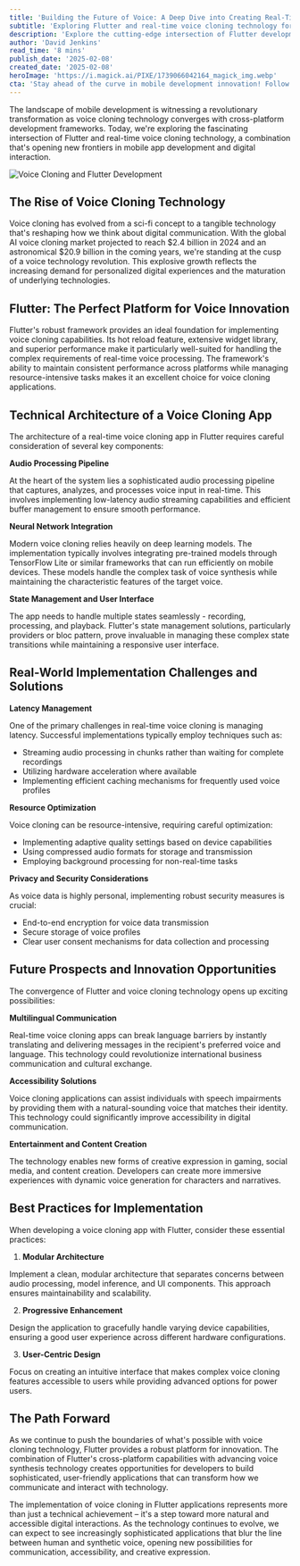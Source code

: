 ```yaml
---
title: 'Building the Future of Voice: A Deep Dive into Creating Real-Time Voice Cloning Apps with Flutter'
subtitle: 'Exploring Flutter and real-time voice cloning technology for next-gen mobile apps'
description: 'Explore the cutting-edge intersection of Flutter development and real-time voice cloning technology. Learn about the technical architecture, implementation challenges, and future possibilities of building sophisticated voice cloning applications that are transforming digital communication.'
author: 'David Jenkins'
read_time: '8 mins'
publish_date: '2025-02-08'
created_date: '2025-02-08'
heroImage: 'https://i.magick.ai/PIXE/1739066042164_magick_img.webp'
cta: 'Stay ahead of the curve in mobile development innovation! Follow us on LinkedIn for more in-depth technical insights and breakthrough developments in voice cloning technology.'
---
```


The landscape of mobile development is witnessing a revolutionary transformation as voice cloning technology converges with cross-platform development frameworks. Today, we're exploring the fascinating intersection of Flutter and real-time voice cloning technology, a combination that's opening new frontiers in mobile app development and digital interaction.

![Voice Cloning and Flutter Development](https://i.magick.ai/PIXE/1739066042167_magick_img.webp)

## The Rise of Voice Cloning Technology

Voice cloning has evolved from a sci-fi concept to a tangible technology that's reshaping how we think about digital communication. With the global AI voice cloning market projected to reach $2.4 billion in 2024 and an astronomical $20.9 billion in the coming years, we're standing at the cusp of a voice technology revolution. This explosive growth reflects the increasing demand for personalized digital experiences and the maturation of underlying technologies.

## Flutter: The Perfect Platform for Voice Innovation

Flutter's robust framework provides an ideal foundation for implementing voice cloning capabilities. Its hot reload feature, extensive widget library, and superior performance make it particularly well-suited for handling the complex requirements of real-time voice processing. The framework's ability to maintain consistent performance across platforms while managing resource-intensive tasks makes it an excellent choice for voice cloning applications.

## Technical Architecture of a Voice Cloning App

The architecture of a real-time voice cloning app in Flutter requires careful consideration of several key components:

**Audio Processing Pipeline**

At the heart of the system lies a sophisticated audio processing pipeline that captures, analyzes, and processes voice input in real-time. This involves implementing low-latency audio streaming capabilities and efficient buffer management to ensure smooth performance.

**Neural Network Integration**

Modern voice cloning relies heavily on deep learning models. The implementation typically involves integrating pre-trained models through TensorFlow Lite or similar frameworks that can run efficiently on mobile devices. These models handle the complex task of voice synthesis while maintaining the characteristic features of the target voice.

**State Management and User Interface**

The app needs to handle multiple states seamlessly - recording, processing, and playback. Flutter's state management solutions, particularly providers or bloc pattern, prove invaluable in managing these complex state transitions while maintaining a responsive user interface.

## Real-World Implementation Challenges and Solutions

**Latency Management**

One of the primary challenges in real-time voice cloning is managing latency. Successful implementations typically employ techniques such as:
- Streaming audio processing in chunks rather than waiting for complete recordings
- Utilizing hardware acceleration where available
- Implementing efficient caching mechanisms for frequently used voice profiles

**Resource Optimization**

Voice cloning can be resource-intensive, requiring careful optimization:
- Implementing adaptive quality settings based on device capabilities
- Using compressed audio formats for storage and transmission
- Employing background processing for non-real-time tasks

**Privacy and Security Considerations**

As voice data is highly personal, implementing robust security measures is crucial:
- End-to-end encryption for voice data transmission
- Secure storage of voice profiles
- Clear user consent mechanisms for data collection and processing

## Future Prospects and Innovation Opportunities

The convergence of Flutter and voice cloning technology opens up exciting possibilities:

**Multilingual Communication**

Real-time voice cloning apps can break language barriers by instantly translating and delivering messages in the recipient's preferred voice and language. This technology could revolutionize international business communication and cultural exchange.

**Accessibility Solutions**

Voice cloning applications can assist individuals with speech impairments by providing them with a natural-sounding voice that matches their identity. This technology could significantly improve accessibility in digital communication.

**Entertainment and Content Creation**

The technology enables new forms of creative expression in gaming, social media, and content creation. Developers can create more immersive experiences with dynamic voice generation for characters and narratives.

## Best Practices for Implementation

When developing a voice cloning app with Flutter, consider these essential practices:

1. **Modular Architecture**

Implement a clean, modular architecture that separates concerns between audio processing, model inference, and UI components. This approach ensures maintainability and scalability.

2. **Progressive Enhancement**

Design the application to gracefully handle varying device capabilities, ensuring a good user experience across different hardware configurations.

3. **User-Centric Design**

Focus on creating an intuitive interface that makes complex voice cloning features accessible to users while providing advanced options for power users.

## The Path Forward

As we continue to push the boundaries of what's possible with voice cloning technology, Flutter provides a robust platform for innovation. The combination of Flutter's cross-platform capabilities with advancing voice synthesis technology creates opportunities for developers to build sophisticated, user-friendly applications that can transform how we communicate and interact with technology.

The implementation of voice cloning in Flutter applications represents more than just a technical achievement – it's a step toward more natural and accessible digital interactions. As the technology continues to evolve, we can expect to see increasingly sophisticated applications that blur the line between human and synthetic voice, opening new possibilities for communication, accessibility, and creative expression.